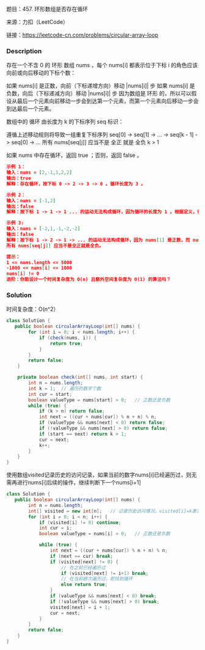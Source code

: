 题目：457. 环形数组是否存在循环

来源：力扣（LeetCode）

链接：https://leetcode-cn.com/problems/circular-array-loop


### Description

存在一个不含 0 的 环形 数组 nums ，每个 nums[i] 都表示位于下标 i 的角色应该向前或向后移动的下标个数：

如果 nums[i] 是正数，向前（下标递增方向）移动 |nums[i]| 步
如果 nums[i] 是负数，向后（下标递减方向）移动 |nums[i]| 步
因为数组是 环形 的，所以可以假设从最后一个元素向前移动一步会到达第一个元素，而第一个元素向后移动一步会到达最后一个元素。

数组中的 循环 由长度为 k 的下标序列 seq 标识：

遵循上述移动规则将导致一组重复下标序列 seq[0] -> seq[1] -> ... -> seq[k - 1] -> seq[0] -> ...
所有 nums[seq[j]] 应当不是 全正 就是 全负 k > 1

如果 nums 中存在循环，返回 true ；否则，返回 false 。

 ```json
 示例 1：
 输入：nums = [2,-1,1,2,2]
 输出：true
 解释：存在循环，按下标 0 -> 2 -> 3 -> 0 。循环长度为 3 。
 
 示例 2：
 输入：nums = [-1,2]
 输出：false
 解释：按下标 1 -> 1 -> 1 ... 的运动无法构成循环，因为循环的长度为 1 。根据定义，循环的长度必须大于 1 。
 
 示例 3:
 输入：nums = [-2,1,-1,-2,-2]
 输出：false
 解释：按下标 1 -> 2 -> 1 -> ... 的运动无法构成循环，因为 nums[1] 是正数，而 nums[2] 是负数。
 所有 nums[seq[j]] 应当不是全正就是全负。
 
 提示：
 1 <= nums.length <= 5000
 -1000 <= nums[i] <= 1000
 nums[i] != 0
 进阶：你能设计一个时间复杂度为 O(n) 且额外空间复杂度为 O(1) 的算法吗？
 ```

### Solution

时间复杂度：O(n^2）

```java
class Solution {
   public boolean circularArrayLoop(int[] nums) {
        for (int i = 0; i < nums.length; i++) {
            if (check(nums, i)) {
                return true;
            }
        }
        return false;
    }

    private boolean check(int[] nums, int start) {
        int n = nums.length;
        int k = 1;  // 遍历的数字个数
        int cur = start;
        boolean valueType = nums[start] > 0;   // 正数还是负数
        while (true) {
            if (k > n) return false;
            int next = ((cur + nums[cur]) % n + n) % n;
            if (valueType && nums[next] < 0) return false;
            if (!valueType && nums[next] > 0) return false;
            if (start == next) return k > 1;
            cur = next;
            k++;
        }
    }
}
```

使用数组visited记录历史的访问记录，如果当前的数字nums[i]已经遍历过，则无需再进行nums[i]后续的操作，继续判断下一个nums[i+1]

```java
class Solution {
   public boolean circularArrayLoop(int[] nums) {
        int n = nums.length;
        int[] visited = new int[n];   // 记录历史访问情况，visited[i]=k表示在第k趟已经遍历过
        for (int i = 0; i < n; i++) {
            if (visited[i] != 0) continue;
            int cur = i;
            boolean valueType = nums[i] > 0;   // 正数还是负数

            while (true) {
                int next = ((cur + nums[cur]) % n + n) % n;
                if (next == cur) break;
                if (visited[next] != 0) {
                    // 在之前已经遍历过
                    if (visited[next] != i+1) break;
                    // 在当前趟次遍历过，即找到循环
                    else return true;
                }
                if (valueType && nums[next] < 0) break;
                if (!valueType && nums[next] > 0) break;
                visited[next] = i + 1;
                cur = next;
            }
        }
        return false;
    }
}
```

